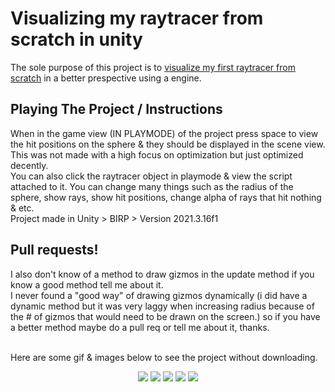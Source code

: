 # Visualizing my raytracer from scratch in unity
The sole purpose of this project is to [visualize my first raytracer from scratch](https://github.com/j-2k/Raytracing) in a better prespective using a engine.<br>

## Playing The Project / Instructions

When in the game view (IN PLAYMODE) of the project press space to view the hit positions on the sphere & they should be displayed in the scene view.<br>
This was not made with a high focus on optimization but just optimized decently.<br>
You can also click the raytracer object in playmode & view the script attached to it. You can change many things such as the radius of the sphere, show rays, show hit positions, change alpha of rays that hit nothing & etc.<br> 
Project made in Unity > BIRP > Version 2021.3.16f1<br>

## Pull requests!

I also don't know of a method to draw gizmos in the update method if you know a good method tell me about it.<br>
I never found a "good way" of drawing gizmos dynamically (i did have a dynamic method but it was very laggy when increasing radius because of the # of gizmos that would need to be drawn on the screen.) so if you have a better method maybe do a pull req or tell me about it, thanks.<br>
<br>

Here are some gif & images below to see the project without downloading.
<p align="center">
  <img src="https://user-images.githubusercontent.com/52252068/233801093-89c26e6d-1ea6-4914-bac1-b0d917e13e3e.gif"/>
  <img src="https://user-images.githubusercontent.com/52252068/233801095-d5136fb1-d235-4bf3-ab5d-d59e79e1b356.png"/>
  <img src="https://user-images.githubusercontent.com/52252068/233801096-8ad70404-75bd-4a67-beb0-aad7a6af44a5.png"/>
  <img src="https://user-images.githubusercontent.com/52252068/233801097-abc14395-2f56-40bb-a5d9-95a229a70168.png"/>
  <img src="https://user-images.githubusercontent.com/52252068/233801098-9f627a15-4125-44a5-a73a-6ffd5f21e2c7.png"/>
</p>

